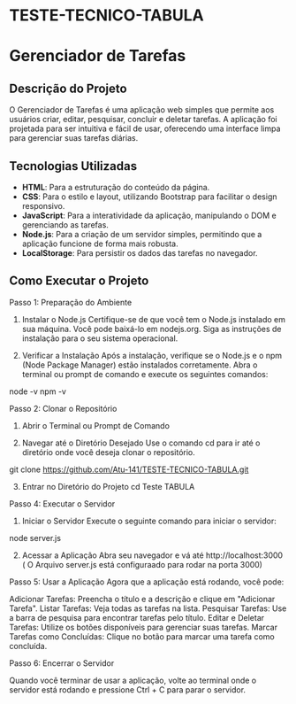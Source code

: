# TESTE-TECNICO-TABULA

# Gerenciador de Tarefas

## Descrição do Projeto
O Gerenciador de Tarefas é uma aplicação web simples que permite aos usuários criar, editar, pesquisar, concluir e deletar tarefas. A aplicação foi projetada para ser intuitiva e fácil de usar, oferecendo uma interface limpa para gerenciar suas tarefas diárias.

## Tecnologias Utilizadas
- **HTML**: Para a estruturação do conteúdo da página.
- **CSS**: Para o estilo e layout, utilizando Bootstrap para facilitar o design responsivo.
- **JavaScript**: Para a interatividade da aplicação, manipulando o DOM e gerenciando as tarefas.
- **Node.js**: Para a criação de um servidor simples, permitindo que a aplicação funcione de forma mais robusta.
- **LocalStorage**: Para persistir os dados das tarefas no navegador.

## Como Executar o Projeto

Passo 1: Preparação do Ambiente

  1. Instalar o Node.js
Certifique-se de que você tem o Node.js instalado em sua máquina. Você pode baixá-lo em nodejs.org. Siga as instruções de instalação para o seu sistema operacional.

  2. Verificar a Instalação
Após a instalação, verifique se o Node.js e o npm (Node Package Manager) estão instalados corretamente. Abra o terminal ou prompt de comando e execute os seguintes comandos:

  node -v
  npm -v

  
Passo 2: Clonar o Repositório

  1. Abrir o Terminal ou Prompt de Comando

  2. Navegar até o Diretório Desejado Use o comando cd para ir até o diretório onde você deseja clonar o repositório.

git clone https://github.com/Atu-141/TESTE-TECNICO-TABULA.git

  3. Entrar no Diretório do Projeto
cd Teste TABULA

Passo 4: Executar o Servidor
  1. Iniciar o Servidor Execute o seguinte comando para iniciar o servidor:

node server.js

  2. Acessar a Aplicação Abra seu navegador e vá até http://localhost:3000 ( O Arquivo server.js está configuraado para rodar na porta 3000)

Passo 5: Usar a Aplicação
  Agora que a aplicação está rodando, você pode:

  Adicionar Tarefas: Preencha o título e a descrição e clique em "Adicionar Tarefa".
  Listar Tarefas: Veja todas as tarefas na lista.
  Pesquisar Tarefas: Use a barra de pesquisa para encontrar tarefas pelo título.
  Editar e Deletar Tarefas: Utilize os botões disponíveis para gerenciar suas tarefas.
  Marcar Tarefas como Concluídas: Clique no botão para marcar uma tarefa como concluída.


Passo 6: Encerrar o Servidor

  Quando você terminar de usar a aplicação, volte ao terminal onde o servidor está rodando e pressione Ctrl + C para parar o servidor.




